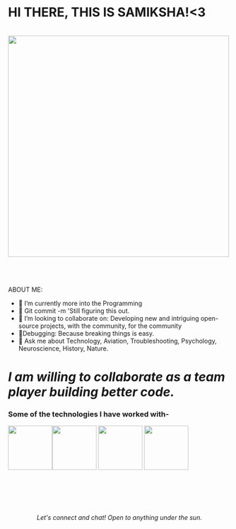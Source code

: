 ### <h1>HI THERE, THIS IS SAMIKSHA!<3
  </br>
  <img src="https://user-images.githubusercontent.com/74038190/212747903-e9bdf048-2dc8-41f9-b973-0e72ff07bfba.gif" width="500">

</br></br></br>
ABOUT ME:</br>
- 🔭 I’m currently more into the Programming<br>
- 👾 Git commit -m 'Still figuring this out.<br>
- 🤝 I’m looking to collaborate on: Developing new and intriguing open-source projects, with the community, for the community<br>
- 🥲Debugging: Because breaking things is easy.<br>
- 💬 Ask me about Technology, Aviation, Troubleshooting, Psychology, Neuroscience, History, Nature.<br>

# *I am willing to collaborate as a team player building better code.*

### Some of the technologies I have worked with-</br>
<img src="https://user-images.githubusercontent.com/74038190/212257472-08e52665-c503-4bd9-aa20-f5a4dae769b5.gif" width="100"><img src="https://user-images.githubusercontent.com/74038190/212257465-7ce8d493-cac5-494e-982a-5a9deb852c4b.gif" width="100">
<img src="https://github.com/Anmol-Baranwal/Cool-GIFs-For-GitHub/assets/74038190/29fd6286-4e7b-4d6c-818f-c4765d5e39a9" width="100">
<img src="https://github.com/Anmol-Baranwal/Cool-GIFs-For-GitHub/assets/74038190/67f477ed-6624-42da-99f0-1a7b1a16eecb" width="100">

</br></br></br></br>


<p align="center">
  <i>Let's connect and chat! Open to anything under the sun.</i>

